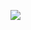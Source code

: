 ![](https://github.com/dilarauluturhan/promptship/assets/120499369/2d26a0a0-b2fd-4e06-9319-51db4db78c89)

